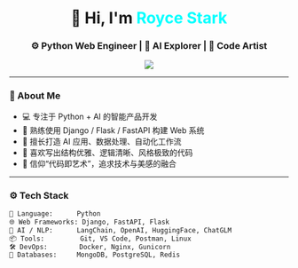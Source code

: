 <h1 align="center">👋 Hi, I'm <span style="color:#00FFFF">Royce Stark</span></h1>
<h3 align="center">⚙ Python Web Engineer | 🧠 AI Explorer | 🎨 Code Artist</h3>

<p align="center">
  <img src="https://readme-typing-svg.demolab.com?font=Fira+Code&size=24&pause=1000&color=00FFFF&center=true&vCenter=true&width=500&lines=Crafting+intelligent+systems+with+Python...;Bridging+backend+and+AI+with+style!;Code+is+my+art+form.">
</p>

---

### 🧠 About Me

- 💻 专注于 Python + AI 的智能产品开发
- 🔧 熟练使用 Django / Flask / FastAPI 构建 Web 系统
- 🧬 擅长打造 AI 应用、数据处理、自动化工作流
- 🎯 喜欢写出结构优雅、逻辑清晰、风格极致的代码
- 🧪 信仰“代码即艺术”，追求技术与美感的融合

---

### ⚙️ Tech Stack

```bash
🐍 Language:      Python
🌐 Web Frameworks: Django, FastAPI, Flask
🧠 AI / NLP:      LangChain, OpenAI, HuggingFace, ChatGLM
📦 Tools:         Git, VS Code, Postman, Linux
🛠 DevOps:        Docker, Nginx, Gunicorn
🧰 Databases:     MongoDB, PostgreSQL, Redis

```
